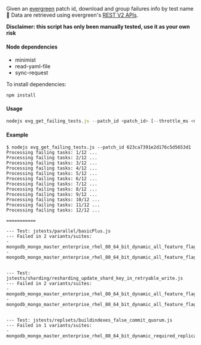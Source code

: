 Given an [evergreen](https://github.com/evergreen-ci/evergreen/) patch id, download and group failures info by test name 🌲 Data are retrieved using evergreen's [REST V2 APIs](https://github.com/evergreen-ci/evergreen/wiki/REST-V2-Usage).

**Disclaimer: this script has only been manually tested, use it as your own risk**

#### Node dependencies
- minimist
- read-yaml-file
- sync-request

To install dependencies:
```
npm install
```

#### Usage
```javascript
nodejs evg_get_failing_tests.js --patch_id <patch_id> [--throttle_ms <millis|2000>]
```

#### Example
```shell
$ nodejs evg_get_failing_tests.js --patch_id 623ca7391e2d176c5d5653d1
Processing failing tasks: 1/12 ...
Processing failing tasks: 2/12 ...
Processing failing tasks: 3/12 ...
Processing failing tasks: 4/12 ...
Processing failing tasks: 5/12 ...
Processing failing tasks: 6/12 ...
Processing failing tasks: 7/12 ...
Processing failing tasks: 8/12 ...
Processing failing tasks: 9/12 ...
Processing failing tasks: 10/12 ...
Processing failing tasks: 11/12 ...
Processing failing tasks: 12/12 ...

===========

--- Test: jstests/parallel/basicPlus.js
--- Failed in 2 variants/suites:
- mongodb_mongo_master_enterprise_rhel_80_64_bit_dynamic_all_feature_flags_required_parallel_0_enterprise_rhel_80_64_bit_dynamic_all_feature_flags_required_patch_3c6e77a4a23df74b746653c3cd1ef9da67e7f9fa_623ca7391e2d176c5d5653d1_22_03_24_17_15_52
- mongodb_mongo_master_enterprise_rhel_80_64_bit_dynamic_all_feature_flags_required_display_parallel_patch_3c6e77a4a23df74b746653c3cd1ef9da67e7f9fa_623ca7391e2d176c5d5653d1_22_03_24_17_15_52


--- Test: jstests/sharding/resharding_update_shard_key_in_retryable_write.js
--- Failed in 2 variants/suites:
- mongodb_mongo_master_enterprise_rhel_80_64_bit_dynamic_all_feature_flags_required_sharding_max_mirroring_0_enterprise_rhel_80_64_bit_dynamic_all_feature_flags_required_patch_3c6e77a4a23df74b746653c3cd1ef9da67e7f9fa_623ca7391e2d176c5d5653d1_22_03_24_17_15_52
- mongodb_mongo_master_enterprise_rhel_80_64_bit_dynamic_all_feature_flags_required_display_sharding_max_mirroring_patch_3c6e77a4a23df74b746653c3cd1ef9da67e7f9fa_623ca7391e2d176c5d5653d1_22_03_24_17_15_52


--- Test: jstests/replsets/buildindexes_false_commit_quorum.js
--- Failed in 1 variants/suites:
- mongodb_mongo_master_enterprise_rhel_80_64_bit_dynamic_required_replica_sets_multiversion_last_continuous_3_enterprise_rhel_80_64_bit_dynamic_required_patch_3c6e77a4a23df74b746653c3cd1ef9da67e7f9fa_623ca7391e2d176c5d5653d1_22_03_24_17_15_52
```
